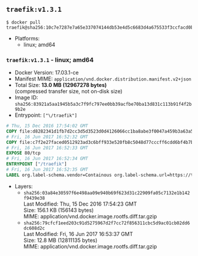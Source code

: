 ## `traefik:v1.3.1`

```console
$ docker pull traefik@sha256:10c7e7287e7a65e337074144db53e4d5c6683d4a675533f3ccfacd0b08d5f9b3
```

-	Platforms:
	-	linux; amd64

### `traefik:v1.3.1` - linux; amd64

-	Docker Version: 17.03.1-ce
-	Manifest MIME: `application/vnd.docker.distribution.manifest.v2+json`
-	Total Size: **13.0 MB (12967278 bytes)**  
	(compressed transfer size, not on-disk size)
-	Image ID: `sha256:83921a5aa1945b5a3c7f9fc797ee0bb39acfbe70ba13d831c113b91f4f2b9b2e`
-	Entrypoint: `["\/traefik"]`

```dockerfile
# Thu, 15 Dec 2016 17:54:02 GMT
COPY file:d8282341d1fb7d2cc3d5d3523d0d4126066cc1ba8abe3f0047a459b3a63a5653 in /etc/ssl/certs/ 
# Fri, 16 Jun 2017 16:52:32 GMT
COPY file:c7f2e27faced0512923ad3c6bff933e520fb8c5048d77cccff6cdd6bf4b7b735 in / 
# Fri, 16 Jun 2017 16:52:33 GMT
EXPOSE 80/tcp
# Fri, 16 Jun 2017 16:52:34 GMT
ENTRYPOINT ["/traefik"]
# Fri, 16 Jun 2017 16:52:35 GMT
LABEL org.label-schema.vendor=Containous org.label-schema.url=https://traefik.io org.label-schema.name=Traefik org.label-schema.description=A modern reverse-proxy org.label-schema.version=v1.3.1 org.label-schema.docker.schema-version=1.0
```

-	Layers:
	-	`sha256:03a84e30597f6e498aa09e940b69f623d31c22909fa05c7132e1b142f9439e38`  
		Last Modified: Thu, 15 Dec 2016 17:54:23 GMT  
		Size: 156.1 KB (156143 bytes)  
		MIME: application/vnd.docker.image.rootfs.diff.tar.gzip
	-	`sha256:79cfcf1eed203c91d5275967d2f7cc72f856311cbc5d9ac01cb02dd6dc608d2c`  
		Last Modified: Fri, 16 Jun 2017 16:53:37 GMT  
		Size: 12.8 MB (12811135 bytes)  
		MIME: application/vnd.docker.image.rootfs.diff.tar.gzip
